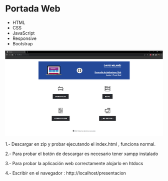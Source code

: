 <h1>Portada Web</h1>
<ul>
  <li>HTML</li>
  <li>CSS</li>
  <li>JavaScript</li>
  <li>Responsive</li>
  <li>Bootstrap</li>
</ul>

![preview img](/preview.png)

<p> 1.- Descargar en zip y probar ejecutando el index.html , funciona normal.</p>
<p> 2.- Para probar el botón de descargar es necesario tener xampp instalado</p>
<p> 3.- Para probar la aplicación web correctamente alojarlo en htdocs</p>
<p> 4.- Escribir en el navegador : http://localhost/presentacion</p>
